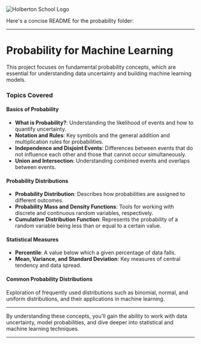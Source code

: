 ![Holberton School Logo](https://cdn.prod.website-files.com/6105315644a26f77912a1ada/63eea844ae4e3022154e2878_Holberton.png)

Here's a concise README for the probability folder:

---

# Probability for Machine Learning

This project focuses on fundamental probability concepts, which are essential for understanding data uncertainty and building machine learning models.

### Topics Covered  

#### Basics of Probability  
- **What is Probability?**: Understanding the likelihood of events and how to quantify uncertainty.  
- **Notation and Rules**: Key symbols and the general addition and multiplication rules for probabilities.  
- **Independence and Disjoint Events**: Differences between events that do not influence each other and those that cannot occur simultaneously.  
- **Union and Intersection**: Understanding combined events and overlaps between events.

#### Probability Distributions  
- **Probability Distribution**: Describes how probabilities are assigned to different outcomes.  
- **Probability Mass and Density Functions**: Tools for working with discrete and continuous random variables, respectively.  
- **Cumulative Distribution Function**: Represents the probability of a random variable being less than or equal to a certain value.

#### Statistical Measures  
- **Percentile**: A value below which a given percentage of data falls.  
- **Mean, Variance, and Standard Deviation**: Key measures of central tendency and data spread.

#### Common Probability Distributions  
Exploration of frequently used distributions such as binomial, normal, and uniform distributions, and their applications in machine learning.

---

By understanding these concepts, you'll gain the ability to work with data uncertainty, model probabilities, and dive deeper into statistical and machine learning techniques.

---